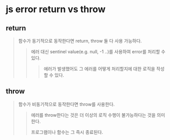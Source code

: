 # js error return vs throw

## return

> 함수가 동기적으로 동작한다면 return, throw 둘 다 사용 가능하다.
>
> > 에러 대신 sentinel value(e.g. null, -1 ..)를 사용하여 error를 처리할 수 있다.
> >
> > > 에러가 발생했어도 그 에러를 어떻게 처리할지에 대한 로직을 작성할 수 있다.

## throw

> 함수가 비동기적으로 동작한다면 throw를 사용한다.
>
> > 에러를 throw한다는 것은 더 이상의 로직 수행이 불가능하다는 것을 의미한다.
> >
> > 프로그램이나 함수는 그 즉시 종료된다.
